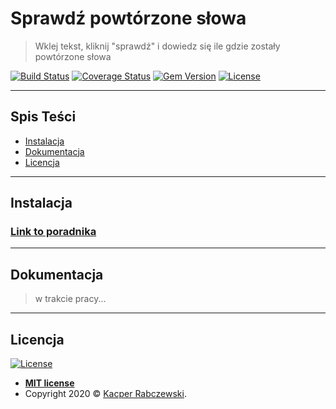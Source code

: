 # Sprawdź powtórzone słowa

> Wklej tekst, kliknij "sprawdź" i dowiedz się ile  gdzie zostały powtórzone słowa

[![Build Status](http://img.shields.io/travis/badges/badgerbadgerbadger.svg?style=flat-square)](https://travis-ci.org/badges/badgerbadgerbadger) [![Coverage Status](http://img.shields.io/coveralls/badges/badgerbadgerbadger.svg?style=flat-square)](https://coveralls.io/r/badges/badgerbadgerbadger) [![Gem Version](http://img.shields.io/gem/v/badgerbadgerbadger.svg?style=flat-square)](https://rubygems.org/gems/badgerbadgerbadger) [![License](http://img.shields.io/:license-mit-blue.svg?style=flat-square)](http://badges.mit-license.org)

---

## Spis Teści

- [Instalacja](#instalacja)
- [Dokumentacja](#dokumentacja)
- [Licencja](#licencja)

---

## Instalacja

### [Link to poradnika](https://www.youtube.com/watch?v=Cf8gOnz-Fn4)

---

## Dokumentacja

>w trakcie pracy...

---

## Licencja

[![License](http://img.shields.io/:license-mit-blue.svg?style=flat-square)](http://badges.mit-license.org)

- **[MIT license](http://opensource.org/licenses/mit-license.php)**
- Copyright 2020 © <a href="http://fvcproductions.com" target="_blank">Kacper Rabczewski</a>.
